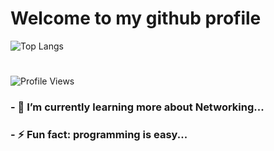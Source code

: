 # Welcome to my github profile

![Top Langs](https://github-readme-stats-git-masterrstaa-rickstaa.vercel.app/api/top-langs/?username=wfsecs&layout=compact&theme=dark)
#
![Profile Views](https://komarev.com/ghpvc/?username=wfsecs)

### - 🌱 I’m currently learning more about Networking...
### - ⚡ Fun fact: programming is easy...



